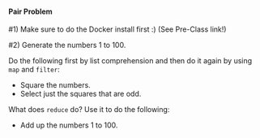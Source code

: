 #### Pair Problem


#1) Make sure to do the Docker install first :) (See Pre-Class link!) 

#2)
Generate the numbers 1 to 100.

Do the following first by list comprehension and then do it again by using `map` and `filter`:

 * Square the numbers.
 * Select just the squares that are odd.

What does `reduce` do? Use it to do the following:

 * Add up the numbers 1 to 100.

